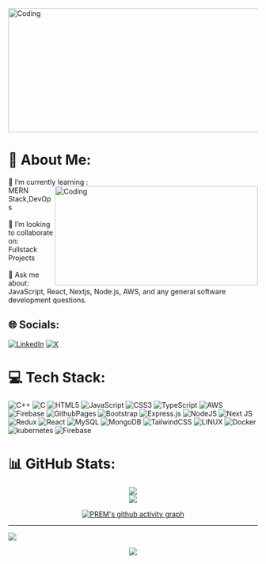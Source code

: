 <img align="center" alt="Coding" width="800"  height="250" src="https://github.com/PREMDESAI/PREMDESAI/assets/121574508/451dca65-c6eb-472d-a18b-ef8f042cfb81">


# 💫 About Me:
🌱 I’m currently learning :<br> <img align="right" alt="Coding" width="410"  height="200" src="https://github.com/PREMDESAI/PREMDESAI/assets/121574508/e3d64f2a-5c70-43f9-b9db-434e06ab2c6a">MERN Stack,DevOps<br><br>👯 I’m looking to collaborate on:<br>Fullstack Projects<br><br>💬 Ask me about:<br>JavaScript, React, Nextjs, Node.js, AWS, and any general software development questions.


## 🌐 Socials:
[![LinkedIn](https://img.shields.io/badge/LinkedIn-%230077B5.svg?logo=linkedin&logoColor=white)](https://www.linkedin.com/in/premdesaii/) [![X](https://img.shields.io/badge/X-black.svg?logo=X&logoColor=white)](https://x.com/@premdesaii) 

# 💻 Tech Stack:
![C++](https://img.shields.io/badge/c++-%2300599C.svg?style=for-the-badge&logo=c%2B%2B&logoColor=white) ![C](https://img.shields.io/badge/c-%2300599C.svg?style=for-the-badge&logo=c&logoColor=white) ![HTML5](https://img.shields.io/badge/html5-%23E34F26.svg?style=for-the-badge&logo=html5&logoColor=white) ![JavaScript](https://img.shields.io/badge/javascript-%23323330.svg?style=for-the-badge&logo=javascript&logoColor=%23F7DF1E) ![CSS3](https://img.shields.io/badge/css3-%231572B6.svg?style=for-the-badge&logo=css3&logoColor=white) ![TypeScript](https://img.shields.io/badge/typescript-%23007ACC.svg?style=for-the-badge&logo=typescript&logoColor=white) ![AWS](https://img.shields.io/badge/AWS-%23FF9900.svg?style=for-the-badge&logo=amazon-aws&logoColor=white) ![Firebase](https://img.shields.io/badge/firebase-%23039BE5.svg?style=for-the-badge&logo=firebase) ![GithubPages](https://img.shields.io/badge/github%20pages-121013?style=for-the-badge&logo=github&logoColor=white) ![Bootstrap](https://img.shields.io/badge/bootstrap-%238511FA.svg?style=for-the-badge&logo=bootstrap&logoColor=white) ![Express.js](https://img.shields.io/badge/express.js-%23404d59.svg?style=for-the-badge&logo=express&logoColor=%2361DAFB) ![NodeJS](https://img.shields.io/badge/node.js-6DA55F?style=for-the-badge&logo=node.js&logoColor=white) ![Next JS](https://img.shields.io/badge/Next-black?style=for-the-badge&logo=next.js&logoColor=white) ![Redux](https://img.shields.io/badge/redux-%23593d88.svg?style=for-the-badge&logo=redux&logoColor=white) ![React](https://img.shields.io/badge/react-%2320232a.svg?style=for-the-badge&logo=react&logoColor=%2361DAFB) ![MySQL](https://img.shields.io/badge/mysql-%2300000f.svg?style=for-the-badge&logo=mysql&logoColor=white) ![MongoDB](https://img.shields.io/badge/MongoDB-%234ea94b.svg?style=for-the-badge&logo=mongodb&logoColor=white) ![TailwindCSS](https://img.shields.io/badge/tailwindcss-%2338B2AC.svg?style=for-the-badge&logo=tailwind-css&logoColor=white) ![LINUX](https://img.shields.io/badge/Linux-FCC624?style=for-the-badge&logo=linux&logoColor=black) ![Docker](https://img.shields.io/badge/docker-%230db7ed.svg?style=for-the-badge&logo=docker&logoColor=white) ![kubernetes](https://img.shields.io/badge/kubernetes-%23326ce5.svg?style=for-the-badge&logo=kubernetes&logoColor=white) ![Firebase](https://img.shields.io/badge/firebase-ffca28?style=for-the-badge&logo=firebase&logoColor=black)



# 📊 GitHub Stats:

<div align="center">
  
  ![](https://github-readme-stats.vercel.app/api?username=PREMDESAI&theme=blue-green&hide_border=false&include_all_commits=false&count_private=true)<br/>
![](https://github-readme-streak-stats.herokuapp.com/?user=PREMDESAI&theme=dark&hide_border=false)<br/>




[![PREM's github activity graph](https://github-readme-activity-graph.vercel.app/graph?username=PREMDESAI&theme=tokyo-night)](https://github.com/ashutosh00710/github-readme-activity-graph)

  
  


</div>

  


---
[![](https://visitcount.itsvg.in/api?id=PREMDESAI&icon=0&color=0)](https://visitcount.itsvg.in)
<p align="center">
     <img src="https://capsule-render.vercel.app/api?type=waving&color=gradient&height=100&section=footer"/>
</p>

